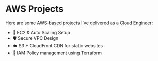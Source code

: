 
# AWS Projects

Here are some AWS-based projects I've delivered as a Cloud Engineer:

- 🚀 EC2 & Auto Scaling Setup  
- 🛡️ Secure VPC Design  
- ☁️ S3 + CloudFront CDN for static websites  
- 🔐 IAM Policy management using Terraform
